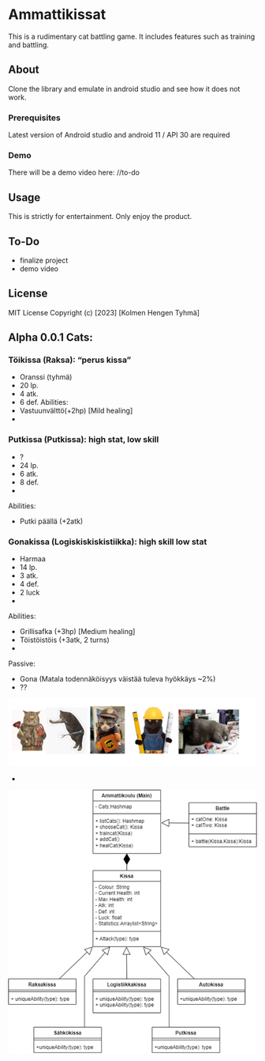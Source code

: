 # Ammattikissat


This is a rudimentary cat battling game. It includes features such as training and battling. 

## About

Clone the library and emulate in android studio and see how it does not work.

### Prerequisites

Latest version of Android studio and android 11 / API 30 are required

### Demo

There will be a demo video here: //to-do

## Usage

This is strictly for entertainment. Only enjoy the product.

## To-Do

- finalize project
- demo video

## License

MIT License Copyright (c) [2023] [Kolmen Hengen Tyhmä]
## Alpha 0.0.1 Cats:

### Töikissa (Raksa): “perus kissa”
- Oranssi (tyhmä)
- 20 lp.
- 4 atk.
- 6 def.
Abilities:
- Vastuunvälttö(+2hp) [Mild healing]
- 
### Putkissa (Putkissa): high stat, low skill
- ?
- 24 lp.
- 6 atk.
- 8 def.
- 
Abilities:
- Putki päällä (+2atk)

### Gonakissa (Logiskiskiskistiikka): high skill low stat
- Harmaa
- 14 lp.
- 3 atk.
- 4 def.
- 2 luck
- 
Abilities:
- Grillisafka (+3hp) [Medium healing]
- Töistöistöis (+3atk, 2 turns)
- 
Passive:
- Gona (Matala todennäköisyys väistää tuleva hyökkäys ~2%)
- ??

![meme](kissa.png)


-
![UML Classdiagram](luokkakaavio.png)
